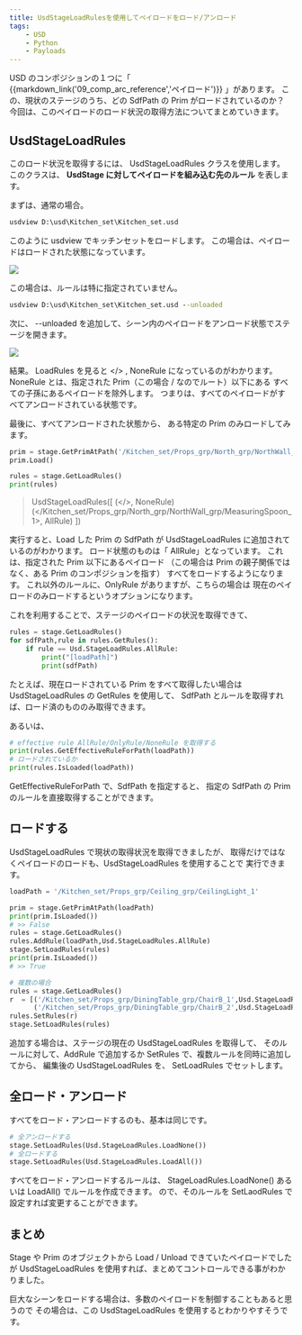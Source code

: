 ```yaml
---
title: UsdStageLoadRulesを使用してペイロードをロード/アンロード
tags:
    - USD
    - Python
    - Payloads
---
```


USD のコンポジションの１つに「 {{markdown_link('09_comp_arc_reference','ペイロード')}} 」があります。
この、現状のステージのうち、どの SdfPath の Prim がロードされているのか？
今回は、このペイロードのロード状況の取得方法についてまとめていきます。

## UsdStageLoadRules

このロード状況を取得するには、 UsdStageLoadRules クラスを使用します。
このクラスは、 **UsdStage に対してペイロードを組み込む先のルール** を表します。

まずは、通常の場合。

```bat
usdview D:\usd\Kitchen_set\Kitchen_set.usd
```

このように usdview でキッチンセットをロードします。
この場合は、ペイロードはロードされた状態になっています。

![](https://gyazo.com/d9c83e62890a6aa9a961b86582071981.png)

この場合は、ルールは特に指定されていません。

```bat
usdview D:\usd\Kitchen_set\Kitchen_set.usd --unloaded
```

次に、 --unloaded を追加して、シーン内のペイロードをアンロード状態でステージを開きます。

![](https://gyazo.com/b317b4d2f2b1976ff367b7b261d1f9db.png)

結果。
LoadRules を見ると </> , NoneRule になっているのがわかります。
NoneRule とは、指定された Prim（この場合 / なのでルート）以下にある
すべての子孫にあるペイロードを除外します。
つまりは、すべてのペイロードがすべてアンロードされている状態です。

最後に、すべてアンロードされた状態から、
ある特定の Prim のみロードしてみます。

```python
prim = stage.GetPrimAtPath('/Kitchen_set/Props_grp/North_grp/NorthWall_grp/MeasuringSpoon_1')
prim.Load()

rules = stage.GetLoadRules()
print(rules)
```

> UsdStageLoadRules([ (</>, NoneRule) (</Kitchen_set/Props_grp/North_grp/NorthWall_grp/MeasuringSpoon_1>, AllRule) ])

実行すると、Load した Prim の SdfPath が UsdStageLoadRules に追加されているのがわかります。
ロード状態のものは「 AllRule」となっています。
これは、指定された Prim 以下にあるペイロード
（この場合は Prim の親子関係ではなく、ある Prim のコンポジションを指す）
すべてをロードするようになります。
これ以外のルールに、OnlyRule がありますが、こちらの場合は
現在のペイロードのみロードするというオプションになります。

これを利用することで、ステージのペイロードの状況を取得できて、

```python
rules = stage.GetLoadRules()
for sdfPath,rule in rules.GetRules():
    if rule == Usd.StageLoadRules.AllRule:
        print("[loadPath]")
        print(sdfPath)
```

たとえば、現在ロードされている Prim をすべて取得したい場合は
UsdStageLoadRules の GetRules を使用して、
SdfPath とルールを取得すれば、ロード済のもののみ取得できます。

あるいは、

```python
# effective rule AllRule/OnlyRule/NoneRule を取得する
print(rules.GetEffectiveRuleForPath(loadPath))
# ロードされているか
print(rules.IsLoaded(loadPath))
```

GetEffectiveRuleForPath で、SdfPath を指定すると、
指定の SdfPath の Prim のルールを直接取得することができます。

## ロードする

UsdStageLoadRules で現状の取得状況を取得できましたが、
取得だけではなくペイロードのロードも、UsdStageLoadRules を使用することで
実行できます。

```python
loadPath = '/Kitchen_set/Props_grp/Ceiling_grp/CeilingLight_1'

prim = stage.GetPrimAtPath(loadPath)
print(prim.IsLoaded())
# >> False
rules = stage.GetLoadRules()
rules.AddRule(loadPath,Usd.StageLoadRules.AllRule)
stage.SetLoadRules(rules)
print(prim.IsLoaded())
# >> True

# 複数の場合
rules = stage.GetLoadRules()
r  = [('/Kitchen_set/Props_grp/DiningTable_grp/ChairB_1',Usd.StageLoadRules.AllRule),
      ('/Kitchen_set/Props_grp/DiningTable_grp/ChairB_2',Usd.StageLoadRules.AllRule)]
rules.SetRules(r)
stage.SetLoadRules(rules)
```

追加する場合は、ステージの現在の UsdStageLoadRules を取得して、
そのルールに対して、AddRule で追加するか
SetRules で、複数ルールを同時に追加してから、
編集後の UsdStageLoadRules を、 SetLoadRules でセットします。

## 全ロード・アンロード

すべてをロード・アンロードするのも、基本は同じです。

```python
# 全アンロードする
stage.SetLoadRules(Usd.StageLoadRules.LoadNone())
# 全ロードする
stage.SetLoadRules(Usd.StageLoadRules.LoadAll())
```

すべてをロード・アンロードするルールは、 StageLoadRules.LoadNone() あるいは LoadAll() でルールを作成できます。
ので、そのルールを SetLaodRules で設定すれば変更することができます。

## まとめ

Stage や Prim のオブジェクトから Load / Unload できていたペイロードでしたが
UsdStageLoadRules を使用すれば、まとめてコントロールできる事がわかりました。

巨大なシーンをロードする場合は、多数のペイロードを制御することもあると思うので
その場合は、この UsdStageLoadRules を使用するとわかりやすそうです。
